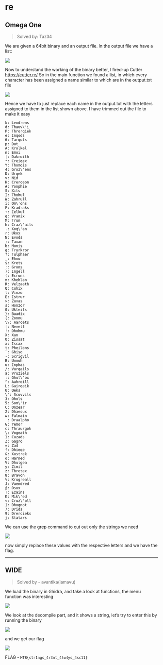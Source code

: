 # re

## Omega One
> Solved by: Taz34

We are given a 64bit binary and an output file.
In the output file we have a list:

![](https://i.imgur.com/gPWqsRc.png)

Now to understand the working of the binary better, I fired-up Cutter
https://cutter.re/
So in the main function we found a list, in which every character has been assigned a name similar to which are in the output.txt file

![](https://i.imgur.com/eKD8StZ.png)

Hence we have to just replace each name in the output.txt with the letters assigned to them in the list shown above.
I have trimmed out the file to make it easy

```
k: Lendrens
d: Thauv\'i
P: Throrqiek
e: Inqods
6: Tarquts
p: Dut
A: Krolkel
n: Emoi
|: Dakroith
*: Creiqex
Y: Thomois
4: Groz\'ens
D: Urqek
v: Nid
H: Crerceon
#: Yonphie
S: Xits
I: Thohul
W: Zahrull
i: Om\'ons
F: Kradraks
+: Ielkul
q: Vranix
M: Trun
h: Craz\'ails
.: Xoq\'an
r: Ukox
N: Evods
;: Taxan
b: Munis
g: Trurkror
?: Tulphaer
_: Ehnu
$: Krets
:: Grons
): Ingell
(: Ecruns
m: Khehlan
R: Velzaeth
Q: Cuhix
l: Vinzo
E: Istrur
>: Zuvas
s: Honzor
0: Ukteils
}: Baadix
{: Zonnu
\\: Aarcets
[: Nevell
!: Dhohmu
X: Xan
O: Zissat
x: Iscax
t: Pheilons
`: Ghiso
-: Scrigvil
B: Ummuh
u: Inphas
/: Vurqails
a: Vruziels
:: Ghut\'ox
^: Aahroill
L: Gairqeik
U: Qeks
\': Scuvvils
3: Ohols
5: Som\'ir
C: Onzear
2: Dhaesux
w: Falnain
 : Draalpho
G: Yemor
c: Thraurgok
\: Vogeath
1: Cuzads
Z: Gagro
=: Zad
f: Dhieqe
&: Xustrek
o: Harned
V: Dhulgea
y: Zimil
z: Thretex
8: Bravon
%: Krugreall
J: Vaendred
@: Osux
T: Ezains
K: Mik\'ed
<: Cruz\'oll
]: Dhognot
7: Drids
9: Drercieks
j: Statars
```

We can use the grep command to cut out only the strings we need

![](https://i.imgur.com/ct3MXGa.png)

now simply replace these values with the respective letters and we have the flag.

----------

## WIDE
> Solved by - avantika(iamavu)

We load the binary in Ghidra, and take a look at functions, the menu function was interesting

![](https://i.imgur.com/oKi96Nx.png)

We look at the decompile part, and it shows a string, let’s try to enter this by running the binary

![](https://i.imgur.com/qrTmE1Q.png)

and we get our flag

![](https://i.imgur.com/3alOnG1.png)

FLAG - `HTB{str1ngs_4r3nt_4lw4ys_4sc11}`